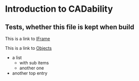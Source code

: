 # Introduction to CADability
## Tests, whether this file is kept when build
This is a link to [IFrame](../api/CADability.ICanvas.html)

This is a link to [Objects](../api/toc.html)
- a list
  - with sub items
  - another one
- another top entry

